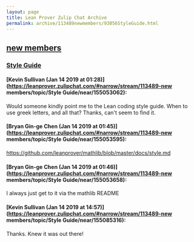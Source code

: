 ```yaml
---
layout: page
title: Lean Prover Zulip Chat Archive 
permalink: archive/113489newmembers/93056StyleGuide.html
---
```


## [new members](index.html)
### [Style Guide](93056StyleGuide.html)

#### [Kevin Sullivan (Jan 14 2019 at 01:28)](https://leanprover.zulipchat.com/#narrow/stream/113489-new members/topic/Style Guide/near/155053062):
Would someone kindly point me to the Lean coding style guide. When to use greek letters, and all that? Thanks, can't seem to find it.

#### [Bryan Gin-ge Chen (Jan 14 2019 at 01:45)](https://leanprover.zulipchat.com/#narrow/stream/113489-new members/topic/Style Guide/near/155053595):
https://github.com/leanprover/mathlib/blob/master/docs/style.md

#### [Bryan Gin-ge Chen (Jan 14 2019 at 01:46)](https://leanprover.zulipchat.com/#narrow/stream/113489-new members/topic/Style Guide/near/155053658):
I always just get to it via the mathlib README

#### [Kevin Sullivan (Jan 14 2019 at 14:57)](https://leanprover.zulipchat.com/#narrow/stream/113489-new members/topic/Style Guide/near/155085316):
Thanks. Knew it was out there!

